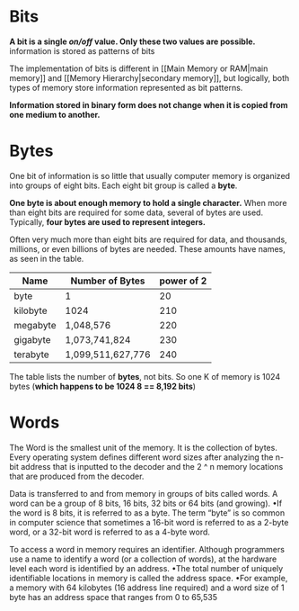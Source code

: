 # Bits
**A bit is a single _on/off_ value. Only these two values are possible.** information is stored as patterns of bits

The implementation of bits is different in [[Main Memory or RAM|main memory]] and [[Memory Hierarchy|secondary memory]], but logically, both types of memory store information represented as bit patterns.

**Information stored in binary form does not change when it is copied from one medium to another.**

# Bytes
One bit of information is so little that usually computer memory is organized into groups of eight bits. Each eight bit group is called a **byte**.

**One byte is about enough memory to hold a single character.** When more than eight bits are required for some data, several of bytes are used. Typically, **four bytes are used to represent integers.**

Often very much more than eight bits are required for data, and thousands, millions, or even billions of bytes are needed. These amounts have names, as seen in the table.

|Name|Number of Bytes|power of 2|
|---|---|---|
|byte|1|20|
|kilobyte|1024|210|
|megabyte|1,048,576|220|
|gigabyte|1,073,741,824|230|
|terabyte|1,099,511,627,776|240|

The table lists the number of **bytes**, not bits. So one K of memory is 1024 bytes (**which happens to be 1024 8 == 8,192 bits**)

# Words
The Word is the smallest unit of the memory. It is the collection of bytes. Every operating system defines different word sizes after analyzing the n-bit address that is inputted to the decoder and the 2 ^ n memory locations that are produced from the decoder.

Data is transferred to and from memory in groups of bits called words. A word can be a group of 8 bits, 16 bits, 32 bits or 64 bits (and growing). •If the word is 8 bits, it is referred to as a byte. The term “byte” is so common in computer science that sometimes a 16-bit word is referred to as a 2-byte word, or a 32-bit word is referred to as a 4-byte word.

To access a word in memory requires an identifier. Although programmers use a name to identify a word (or a collection of words), at the hardware level each word is identified by an address. •The total number of uniquely identifiable locations in memory is called the address space. •For example, a memory with 64 kilobytes (16 address line required) and a word size of 1 byte has an address space that ranges from 0 to 65,535